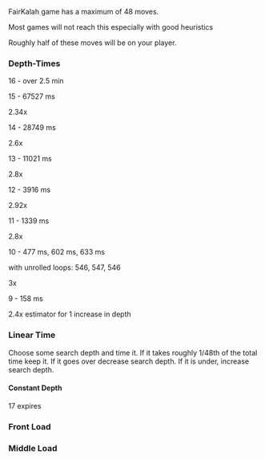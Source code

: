 FairKalah game has a maximum of 48 moves.

Most games will not reach this especially with good heuristics

Roughly half of these moves will be on your player.

### Depth-Times

16 - over 2.5 min

15 - 67527 ms

2.34x

14 - 28749 ms

2.6x

13 - 11021 ms

2.8x

12 - 3916 ms

2.92x

11 - 1339 ms

2.8x

10 - 477 ms, 602 ms, 633 ms

with unrolled loops: 546, 547, 546

3x

9 - 158 ms

2.4x estimator for 1 increase in depth

### Linear Time

Choose some search depth and time it.
If it takes roughly 1/48th of the total time keep it.
If it goes over decrease search depth.
If it is under, increase search depth.

#### Constant Depth

17 expires

### Front Load

### Middle Load

